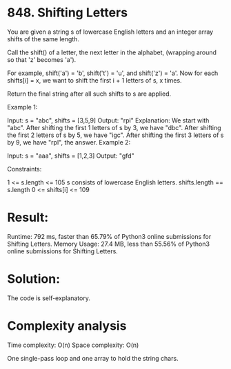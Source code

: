 # 848. Shifting Letters

You are given a string s of lowercase English letters and an integer array shifts of the same length.

Call the shift() of a letter, the next letter in the alphabet, (wrapping around so that 'z' becomes 'a').

For example, shift('a') = 'b', shift('t') = 'u', and shift('z') = 'a'.
Now for each shifts[i] = x, we want to shift the first i + 1 letters of s, x times.

Return the final string after all such shifts to s are applied.

 

Example 1:

Input: s = "abc", shifts = [3,5,9]
Output: "rpl"
Explanation: We start with "abc".
After shifting the first 1 letters of s by 3, we have "dbc".
After shifting the first 2 letters of s by 5, we have "igc".
After shifting the first 3 letters of s by 9, we have "rpl", the answer.
Example 2:

Input: s = "aaa", shifts = [1,2,3]
Output: "gfd"
 

Constraints:

1 <= s.length <= 105
s consists of lowercase English letters.
shifts.length == s.length
0 <= shifts[i] <= 109

# Result:

Runtime: 792 ms, faster than 65.79% of Python3 online submissions for Shifting Letters.
Memory Usage: 27.4 MB, less than 55.56% of Python3 online submissions for Shifting Letters.

# Solution:

The code is self-explanatory.

# Complexity analysis

Time complexity: O(n)
Space complexity: O(n)

One single-pass loop and one array to hold the string chars.